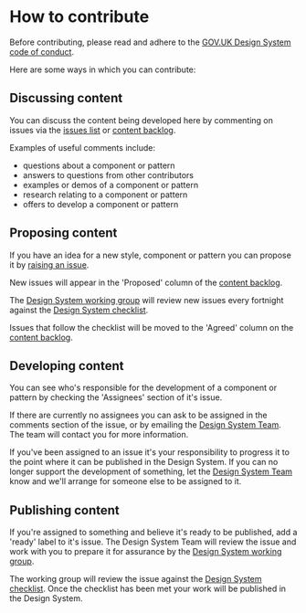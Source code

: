 # How to contribute

Before contributing, please read and adhere to the [GOV.UK Design System code of conduct](CODE_OF_CONDUCT.md).

Here are some ways in which you can contribute:

## Discussing content

You can discuss the content being developed here by commenting on issues via the [issues list](https://github.com/alphagov/govuk-design-system-backlog/issues) or [content backlog](https://github.com/alphagov/govuk-design-system-backlog/projects/3).

Examples of useful comments include:

- questions about a component or pattern
- answers to questions from other contributors
- examples or demos of a component or pattern
- research relating to a component or pattern
- offers to develop a component or pattern


## Proposing content

If you have an idea for a new style, component or pattern you can propose it by [raising an issue](https://github.com/alphagov/govuk-design-system-backlog/issues/new).

New issues will appear in the 'Proposed' column of the [content backlog](https://github.com/alphagov/govuk-design-system-backlog/projects/3).

The [Design System working group](WORKING_GROUP.MD) will review new issues every fortnight against the [Design System checklist](CHECKLIST.md).

Issues that follow the checklist will be moved to the 'Agreed' column on the [content backlog](https://github.com/alphagov/govuk-design-system-backlog/projects/3).


## Developing content

You can see who's responsible for the development of a component or pattern by checking the 'Assignees' section of it's issue.

If there are currently no assignees you can ask to be assigned in the comments section of the issue, or by emailing the [Design System Team](govuk-design-system-support@digital.cabinet-office.gov.uk). The team will contact you for more information.

If you've been assigned to an issue it's your responsibility to progress it to the point where it can be published in the Design System. If you can no longer support the development of something, let the [Design System Team](govuk-design-system-support@digital.cabinet-office.gov.uk) know and we'll arrange for someone else to be assigned to it.


## Publishing content

If you're assigned to something and believe it's ready to be published, add a 'ready' label to it's issue. The Design System Team will review the issue and work with you to prepare it for assurance by the [Design System working group](WORKING_GROUP.md).

The working group will review the issue against the [Design System checklist](CRITERIA.md). Once the checklist has been met your work will be published in the Design System.


